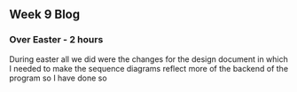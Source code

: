 ## Week 9 Blog

### Over Easter - 2 hours
During easter all we did were the changes for the design document in which I needed to make the sequence diagrams reflect more of the backend of the program so I have done so
